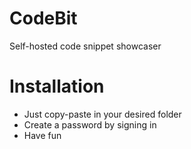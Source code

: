 # CodeBit
Self-hosted code snippet showcaser

# Installation
- Just copy-paste in your desired folder
- Create a password by signing in
- Have fun
